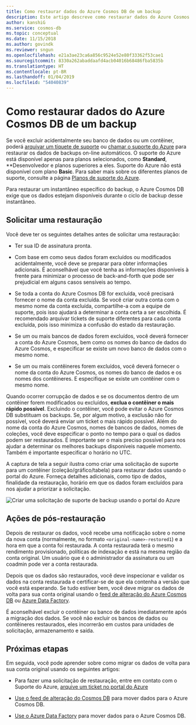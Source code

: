 ```yaml
---
title: Como restaurar dados do Azure Cosmos DB de um backup
description: Este artigo descreve como restaurar dados do Azure Cosmos DB a partir de um backup, como entrar em contato com o suporte do Azure para restaurar dados, etapas a serem seguidas após a restauração dos dados.
author: kanshiG
ms.service: cosmos-db
ms.topic: conceptual
ms.date: 11/15/2018
ms.author: govindk
ms.reviewer: sngun
ms.openlocfilehash: e21a3ae23ca6a856c9524e52e80f33362f53cae1
ms.sourcegitcommit: 8330a262abaddaafd4acb04016b68486fba5835b
ms.translationtype: HT
ms.contentlocale: pt-BR
ms.lasthandoff: 01/04/2019
ms.locfileid: "54040839"
---
```

# <a name="how-to-restore-azure-cosmos-db-data-from-a-backup"></a>Como restaurar dados do Azure Cosmos DB de um backup

Se você excluir acidentalmente seu banco de dados ou um contêiner, poderá [arquivar um tíquete de suporte]( https://portal.azure.com/?#blade/Microsoft_Azure_Support/HelpAndSupportBlade) ou [chamar o suporte do Azure]( https://azure.microsoft.com/support/options/) para restaurar os dados de backups on-line automáticos. O suporte do Azure está disponível apenas para planos selecionados, como **Standard**, **Desenvolvedor e planos superiores a eles. Suporte do Azure não está disponível com plano **Basic**. Para saber mais sobre os diferentes planos de suporte, consulte a página [Planos de suporte do Azure](https://azure.microsoft.com/support/plans/). 

Para restaurar um instantâneo específico do backup, o Azure Cosmos DB exige que os dados estejam disponíveis durante o ciclo de backup desse instantâneo.

## <a name="request-a-restore"></a>Solicitar uma restauração

Você deve ter os seguintes detalhes antes de solicitar uma restauração:

* Ter sua ID de assinatura pronta.

* Com base em como seus dados foram excluídos ou modificados acidentalmente, você deve se preparar para obter informações adicionais. É aconselhável que você tenha as informações disponíveis à frente para minimizar o processo de back-and-forth que pode ser prejudicial em alguns casos sensíveis ao tempo.

* Se toda a conta do Azure Cosmos DB for excluída, você precisará fornecer o nome da conta excluída. Se você criar outra conta com o mesmo nome da conta excluída, compartilhe-a com a equipe de suporte, pois isso ajudará a determinar a conta certa a ser escolhida. É recomendado arquivar tickets de suporte diferentes para cada conta excluída, pois isso minimiza a confusão do estado da restauração.

* Se um ou mais bancos de dados forem excluídos, você deverá fornecer a conta do Azure Cosmos, bem como os nomes do banco de dados do Azure Cosmos, e especificar se existe um novo banco de dados com o mesmo nome.

* Se um ou mais contêineres forem excluídos, você deverá fornecer o nome da conta do Azure Cosmos, os nomes do banco de dados e os nomes dos contêineres. E especifique se existe um contêiner com o mesmo nome.

Quando ocorrer corrupção de dados e se os documentos dentro de um contêiner forem modificados ou excluídos, **exclua o contêiner o mais rápido possível**. Excluindo o contêiner, você pode evitar o Azure Cosmos DB substituam os backups. Se, por algum motivo, a exclusão não for possível, você deverá enviar um ticket o mais rápido possível. Além do nome da conta do Azure Cosmos, nomes de bancos de dados, nomes de coleções, você deve especificar o ponto no tempo para o qual os dados podem ser restaurados. É importante ser o mais preciso possível para nos ajudar a determinar os melhores backups disponíveis naquele momento. Também é importante especificar o horário no UTC. 

A captura de tela a seguir ilustra como criar uma solicitação de suporte para um contêiner (coleção/gráfico/tabela) para restaurar dados usando o portal do Azure. Forneça detalhes adicionais, como tipo de dados, finalidade da restauração, horário em que os dados foram excluídos para nos ajudar a priorizar a solicitação.

![Criar uma solicitação de suporte de backup usando o portal do Azure](./media/how-to-backup-and-restore/backup-support-request-portal.png)

## <a name="post-restore-actions"></a>Ações de pós-restauração

Depois de restaurar os dados, você recebe uma notificação sobre o nome da nova conta (normalmente, no formato `<original-name>-restored1`) e a hora em que a conta foi restaurada. A conta restaurada terá o mesmo rendimento provisionado, políticas de indexação e está na mesma região da conta original. Um usuário que é o administrador da assinatura ou um coadmin pode ver a conta restaurada.

Depois que os dados são restaurados, você deve inspecionar e validar os dados na conta restaurada e certificar-se de que ela contenha a versão que você está esperando. Se tudo estiver bem, você deve migrar os dados de volta para sua conta original usando o [feed de alteração do Azure Cosmos DB](change-feed.md) ou [Azure Data Factory](../data-factory/connector-azure-cosmos-db.md).

É aconselhável excluir o contêiner ou banco de dados imediatamente após a migração dos dados. Se você não excluir os bancos de dados ou contêineres restaurados, eles incorrerão em custos para unidades de solicitação, armazenamento e saída.

## <a name="next-steps"></a>Próximas etapas

Em seguida, você pode aprender sobre como migrar os dados de volta para sua conta original usando os seguintes artigos:

* Para fazer uma solicitação de restauração, entre em contato com o Suporte do Azure, [arquive um ticket no portal do Azure](https://portal.azure.com/?#blade/Microsoft_Azure_Support/HelpAndSupportBlade)
* [Use o feed de alteração do Cosmos DB](change-feed.md) para mover dados para o Azure Cosmos DB.

* [Use o Azure Data Factory](../data-factory/connector-azure-cosmos-db.md) para mover dados para o Azure Cosmos DB.
